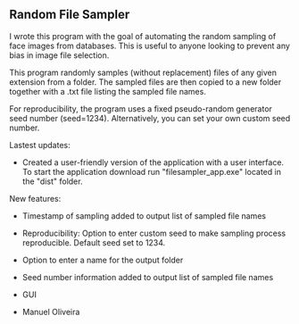 ## Random File Sampler

I wrote this program with the goal of automating the random sampling of face images from databases. This is useful to anyone looking to  prevent any bias in image file selection. 

This program randomly samples (without replacement) files of any given extension from a folder. The sampled files are then copied to a new folder together with a .txt file listing the sampled file names.

For reproducibility, the program uses a fixed pseudo-random generator seed number (seed=1234). Alternatively, you can set your own custom seed number.

Lastest updates:
- Created a user-friendly version of the application with a user interface. To start the application download run "filesampler_app.exe" located in the "dist" folder.

New features:
- Timestamp of sampling added to output list of sampled file names
- Reproducibility: Option to enter custom seed to make sampling process reproducible. Default seed set to 1234.
- Option to enter a name for the output folder
- Seed number information added to output list of sampled file names
- GUI


 - Manuel Oliveira
